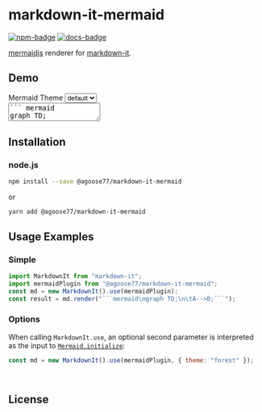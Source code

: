# markdown-it-mermaid

[![npm-badge]][npm] [![docs-badge]][docs]

[npm-badge]:
  https://img.shields.io/npm/v/@agoose77/markdown-it-mermaid?style=for-the-badge
[npm]: https://www.npmjs.com/package/@agoose77/markdown-it-mermaid
[docs-badge]:
  https://readthedocs.org/projects/markdown-it-mermaid/badge/?style=for-the-badge
[docs]: https://markdown-it-mermaid.rtfd.io

[mermaidjs](https://github.com/knsv/mermaid) renderer for
[markdown-it](https://github.com/markdown-it/markdown-it).

## Demo

<label for="mermaid-theme">
  <span>Mermaid Theme</span>
  <select id="mermaid-theme">
    <option>default</option>
    <option>forest</option>
    <option>dark</option>
    <option>neutral</option>
    <option>null</option>
  </select>
</label>

<div id="markdown-demo">
  <textarea id="markdown-source">``` mermaid
graph TD;
  A-->B;
  A-->C;
  B-->D;
  C-->D;
```</textarea>

  <div id="markdown-dest"></div>

</div>

<script src="_static/main.js"></script>

## Installation

### node.js

```bash
npm install --save @agoose77/markdown-it-mermaid
```

or

```
yarn add @agoose77/markdown-it-mermaid
```

## Usage Examples

### Simple

````js
import MarkdownIt from "markdown-it";
import mermaidPlugin from "@agoose77/markdown-it-mermaid";
const md = new MarkdownIt().use(mermaidPlugin);
const result = md.render("```mermaid\ngraph TD;\n\tA-->B;```");
````

### Options

When calling `MarkdownIt.use`, an optional second parameter is interpreted as the input
to [`Mermaid.initialize`][mermaid-configuration]:

[mermaid-configuration]: https://mermaid-js.github.io/mermaid/#/Setup?id=configuration

```js
const md = new MarkdownIt().use(mermaidPlugin, { theme: "forest" });
```

```{include} ../CHANGELOG.md

```

```{include} ../CONTRIBUTING.md

```

## License

```{include} ../LICENSE

```
